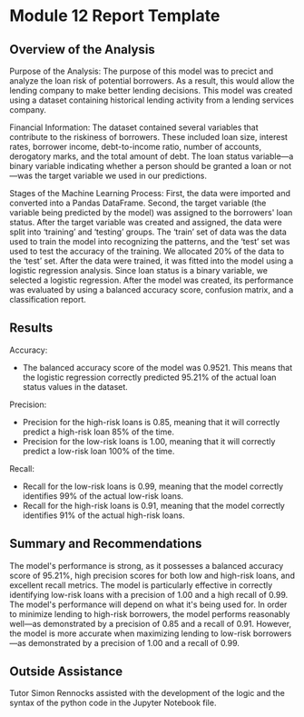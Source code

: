 # Module 12 Report Template

## Overview of the Analysis

Purpose of the Analysis: The purpose of this model was to precict and analyze the loan risk of potential borrowers. As a result, this would allow the lending company to make better lending decisions. This model was created using a dataset containing historical lending activity from a lending services company.

Financial Information: The dataset contained several variables that contribute to the riskiness of borrowers. These included loan size, interest rates, borrower income, debt-to-income ratio, number of accounts, derogatory marks, and the total amount of debt. The loan status variable—a binary variable indicating whether a person should be granted a loan or not—was the target variable we used in our predictions.

Stages of the Machine Learning Process: First, the data were imported and converted into a Pandas DataFrame. Second, the target variable (the variable being predicted by the model) was assigned to the borrowers' loan status. After the target variable was created and assigned, the data were split into ‘training’ and ‘testing’ groups. The ‘train’ set of data was the data used to train the model into recognizing the patterns, and the ‘test’ set was used to test the accuracy of the training. We allocated 20% of the data to the ‘test’ set. After the data were trained, it was fitted into the model using a logistic regression analysis. Since loan status is a binary variable, we selected a logistic regression. After the model was created, its performance was evaluated by using a balanced accuracy score, confusion matrix, and a classification report.


## Results

Accuracy:
* The balanced accuracy score of the model was 0.9521. This means that the logistic regression correctly predicted 95.21% of the actual loan status values in the dataset.

Precision:
* Precision for the high-risk loans is 0.85, meaning that it will correctly predict a high-risk loan 85% of the time.
* Precision for the low-risk loans is 1.00, meaning that it will correctly predict a low-risk loan 100% of the time.

Recall:
* Recall for the low-risk loans is 0.99, meaning that the model correctly identifies 99% of the actual low-risk loans.
* Recall for the high-risk loans is 0.91, meaning that the model correctly identifies 91% of the actual high-risk loans.

## Summary and Recommendations

The model's performance is strong, as it possesses a balanced accuracy score of 95.21%, high precision scores for both low and high-risk loans, and excellent recall metrics. The model is particularly effective in correctly identifying low-risk loans with a precision of 1.00 and a high recall of 0.99.
The model's performance will depend on what it's being used for. In order to minimize lending to high-risk borrowers, the model performs reasonably well—as demonstrated by a precision of 0.85 and a recall of 0.91. However, the model is more accurate when maximizing lending to low-risk borrowers—as demonstrated by a precision of 1.00 and a recall of 0.99.

## Outside Assistance

Tutor Simon Rennocks assisted with the development of the logic and the syntax of the python code in the Jupyter Notebook file.
